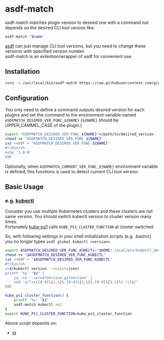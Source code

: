 # asdf-match
asdf-match matches plugin version to desired one with a command not depends on the desired CLI tool version like:

```sh
asdf-match "$name"
```

[asdf](https://github.com/asdf-vm/asdf) can just manage CLI tool versions, but you need to change these versions with specified version number.  
asdf-match is an extention/wrapper of asdf for convenient use.

## Installation
```sh
curo -o /usr/local/bin/asdf-match https://raw.githubusercontent.com/gidoichi/asdf-match/master/bin/asdf-match
```

## Configuration
You only need to define a command outputs desired version for each plugins and set the command to the environment variable named `ASDFMATCH_DESIRED_VER_FUNC_${NAME}` (`${NAME}` should be UPPER_CAMMEL_CASE of the plugin.)

```sh
export "ASDFMATCH_DESIRED_VER_FUNC_${NAME}"=/path/to/desired_version
chmod +x "ASDFMATCH_DESIRED_VER_FUNC_${NAME}"
cat <<EOF > "ASDFMATCH_DESIRED_VER_FUNC_${NAME}"
#!/bin/sh
echo '1.0.0'
EOF
```

Optionally, when `ASDFMATCH_CURRENT_VER_FUNC_${NAME}` environment variable is defined, this functions is used to detect current CLI tool version.

## Basic Usage
### e.g. [kubectl](https://github.com/kubernetes/kubectl)
Consider you use multiple Kubernetes clusters and these clusters are not same version. You should switch kubectl version to cluster version many times.  
Fortunately [kube-ps1](https://github.com/jonmosco/kube-ps1) calls `KUBE_PS1_CLUSTER_FUNCTION` at cluster switched.

So, with following settings in your shell initialization scripts (e.g. .bashrc) you no longer types `asdf global kubectl <version>`.

```sh
export ASDFMATCH_DESIRED_VER_FUNC_KUBECTL="$HOME/.local/bin/kubectl_desired_version.sh"
chmod +x "$ASDFMATCH_DESIRED_VER_FUNC_KUBECTL"
cat <<EOF > "$ASDFMATCH_DESIRED_VER_FUNC_KUBECTL"
#!/bin/sh
v=$(kubectl version --output=json)
printf '%s' "$v" |
    jq -re '.serverVersion.gitVersion' |
    sed 's/^v\([0-9]\{1,\}\.[0-9]\{1,\}\.[0-9]\{1,\}\).*/\1/'
EOF

kube_ps1_cluster_function() {
    printf '%s' "$1"
    asdf-match kubectl >&2
}
export KUBE_PS1_CLUSTER_FUNCTION=kube_ps1_cluster_function
```

Above script depends on:
- [jq](https://github.com/jqlang/jq)
